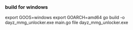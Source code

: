 ### build for windows
export GOOS=windows
export GOARCH=amd64
go build -o dayz_mmg_unlocker.exe main.go
file dayz_mmg_unlocker.exe